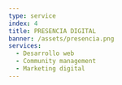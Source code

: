```yaml
---
type: service
index: 4
title: PRESENCIA DIGITAL
banner: /assets/presencia.png
services:
  - Desarrollo web
  - Community management
  - Marketing digital
---
```


